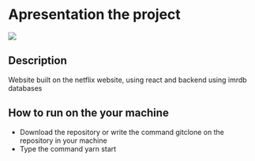 <h1> Apresentation the project </h1>
<img src="https://user-images.githubusercontent.com/72801350/144495164-ec725c34-95e6-4033-abd3-f113cc976ad1.png">
<h2>Description</h2>
<p>Website built on the netflix website, using react and backend using imrdb databases</p>
<h2>How to run on the your machine</h2>
<ul>
  <li>Download the repository or write the command gitclone on the repository in your machine</li>
  <li>Type the command yarn start</li>
</ul>
